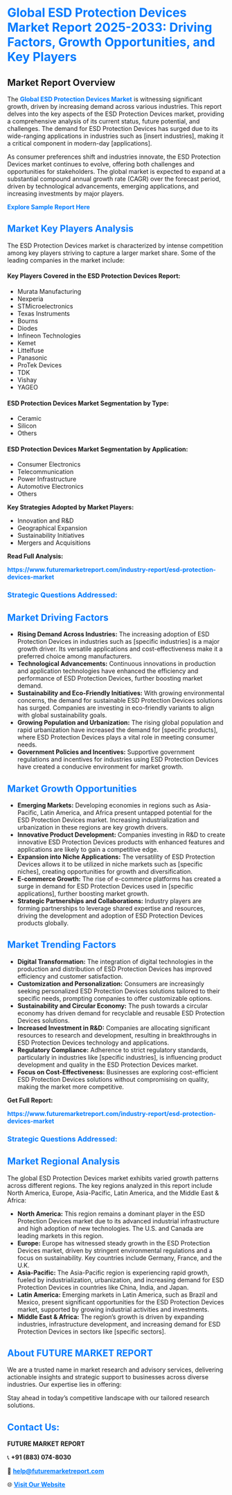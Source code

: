 <h1 style="color: #007BFF;">Global ESD Protection Devices Market Report 2025-2033: Driving Factors, Growth Opportunities, and Key Players</h1>

<section id="overview">
<h2>Market Report Overview</h2>
<p>The <a href="https://www.futuremarketreport.com/industry-report/esd-protection-devices-market" style="color: #007BFF; text-decoration: none;"><strong>Global ESD Protection Devices Market</strong></a> is witnessing significant growth, driven by increasing demand across various industries. This report delves into the key aspects of the ESD Protection Devices market, providing a comprehensive analysis of its current status, future potential, and challenges. The demand for ESD Protection Devices has surged due to its wide-ranging applications in industries such as [insert industries], making it a critical component in modern-day [applications].</p>
<p>As consumer preferences shift and industries innovate, the ESD Protection Devices market continues to evolve, offering both challenges and opportunities for stakeholders. The global market is expected to expand at a substantial compound annual growth rate (CAGR) over the forecast period, driven by technological advancements, emerging applications, and increasing investments by major players.</p>
</section>

<section id="overview">
<p><a href="https://www.futuremarketreport.com/request-sample/reportId=51321" style="color: #007BFF; text-decoration: none;"><strong>Explore Sample Report Here</strong></a></p>
</section>

<section id="key-players">
<h2 style="color: #007BFF;">Market Key Players Analysis</h2>
<p>The ESD Protection Devices market is characterized by intense competition among key players striving to capture a larger market share. Some of the leading companies in the market include:</p>
<h4>Key Players Covered in the ESD Protection Devices Report:</h4>
<ul><li>Murata Manufacturing</li><li>Nexperia</li><li>STMicroelectronics</li><li>Texas Instruments</li><li>Bourns</li><li>Diodes</li><li>Infineon Technologies</li><li>Kemet</li><li>Littelfuse</li><li>Panasonic</li><li>ProTek Devices</li><li>TDK</li><li>Vishay</li><li>YAGEO</li></ul>
<h4>ESD Protection Devices Market Segmentation by Type:</h4>
<ul><li>Ceramic</li><li>Silicon</li><li>Others</li></ul>

<h4>ESD Protection Devices Market Segmentation by Application:</h4>
<ul><li>Consumer Electronics</li><li>Telecommunication</li><li>Power Infrastructure</li><li>Automotive Electronics</li><li>Others</li></ul>
<p><strong>Key Strategies Adopted by Market Players:</strong></p>
<ul>
<li>Innovation and R&D</li>
<li>Geographical Expansion</li>
<li>Sustainability Initiatives</li>
<li>Mergers and Acquisitions</li>
</ul>
</section>

<section>
<p><strong>Read Full Analysis: </strong></p><a href="https://www.futuremarketreport.com/industry-report/esd-protection-devices-market" style="color: #007BFF; text-decoration: none;"><strong>https://www.futuremarketreport.com/industry-report/esd-protection-devices-market</strong></a>
<h3 style="color: #007BFF;">Strategic Questions Addressed:</h3>
</section>

<section id="driving-factors">
<h2 style="color: #007BFF;">Market Driving Factors</h2>
<ul>
<li><strong>Rising Demand Across Industries:</strong> The increasing adoption of ESD Protection Devices in industries such as [specific industries] is a major growth driver. Its versatile applications and cost-effectiveness make it a preferred choice among manufacturers.</li>
<li><strong>Technological Advancements:</strong> Continuous innovations in production and application technologies have enhanced the efficiency and performance of ESD Protection Devices, further boosting market demand.</li>
<li><strong>Sustainability and Eco-Friendly Initiatives:</strong> With growing environmental concerns, the demand for sustainable ESD Protection Devices solutions has surged. Companies are investing in eco-friendly variants to align with global sustainability goals.</li>
<li><strong>Growing Population and Urbanization:</strong> The rising global population and rapid urbanization have increased the demand for [specific products], where ESD Protection Devices plays a vital role in meeting consumer needs.</li>
<li><strong>Government Policies and Incentives:</strong> Supportive government regulations and incentives for industries using ESD Protection Devices have created a conducive environment for market growth.</li>
</ul>
</section>

<section id="growth-opportunities">
<h2 style="color: #007BFF;">Market Growth Opportunities</h2>
<ul>
<li><strong>Emerging Markets:</strong> Developing economies in regions such as Asia-Pacific, Latin America, and Africa present untapped potential for the ESD Protection Devices market. Increasing industrialization and urbanization in these regions are key growth drivers.</li>
<li><strong>Innovative Product Development:</strong> Companies investing in R&D to create innovative ESD Protection Devices products with enhanced features and applications are likely to gain a competitive edge.</li>
<li><strong>Expansion into Niche Applications:</strong> The versatility of ESD Protection Devices allows it to be utilized in niche markets such as [specific niches], creating opportunities for growth and diversification.</li>
<li><strong>E-commerce Growth:</strong> The rise of e-commerce platforms has created a surge in demand for ESD Protection Devices used in [specific applications], further boosting market growth.</li>
<li><strong>Strategic Partnerships and Collaborations:</strong> Industry players are forming partnerships to leverage shared expertise and resources, driving the development and adoption of ESD Protection Devices products globally.</li>
</ul>
</section>

<section id="trending-factors">
<h2 style="color: #007BFF;">Market Trending Factors</h2>
<ul>
<li><strong>Digital Transformation:</strong> The integration of digital technologies in the production and distribution of ESD Protection Devices has improved efficiency and customer satisfaction.</li>
<li><strong>Customization and Personalization:</strong> Consumers are increasingly seeking personalized ESD Protection Devices solutions tailored to their specific needs, prompting companies to offer customizable options.</li>
<li><strong>Sustainability and Circular Economy:</strong> The push towards a circular economy has driven demand for recyclable and reusable ESD Protection Devices solutions.</li>
<li><strong>Increased Investment in R&D:</strong> Companies are allocating significant resources to research and development, resulting in breakthroughs in ESD Protection Devices technology and applications.</li>
<li><strong>Regulatory Compliance:</strong> Adherence to strict regulatory standards, particularly in industries like [specific industries], is influencing product development and quality in the ESD Protection Devices market.</li>
<li><strong>Focus on Cost-Effectiveness:</strong> Businesses are exploring cost-efficient ESD Protection Devices solutions without compromising on quality, making the market more competitive.</li>
</ul>
</section>

<section>
<p><strong>Get Full Report: </strong></p><a href="https://www.futuremarketreport.com/industry-report/esd-protection-devices-market" style="color: #007BFF; text-decoration: none;"><strong>https://www.futuremarketreport.com/industry-report/esd-protection-devices-market</strong></a>
<h3 style="color: #007BFF;">Strategic Questions Addressed:</h3>
</section>


<section id="regional-analysis">
<h2 style="color: #007BFF;">Market Regional Analysis</h2>
<p>The global ESD Protection Devices market exhibits varied growth patterns across different regions. The key regions analyzed in this report include North America, Europe, Asia-Pacific, Latin America, and the Middle East & Africa:</p>
<ul>
<li><strong>North America:</strong> This region remains a dominant player in the ESD Protection Devices market due to its advanced industrial infrastructure and high adoption of new technologies. The U.S. and Canada are leading markets in this region.</li>
<li><strong>Europe:</strong> Europe has witnessed steady growth in the ESD Protection Devices market, driven by stringent environmental regulations and a focus on sustainability. Key countries include Germany, France, and the U.K.</li>
<li><strong>Asia-Pacific:</strong> The Asia-Pacific region is experiencing rapid growth, fueled by industrialization, urbanization, and increasing demand for ESD Protection Devices in countries like China, India, and Japan.</li>
<li><strong>Latin America:</strong> Emerging markets in Latin America, such as Brazil and Mexico, present significant opportunities for the ESD Protection Devices market, supported by growing industrial activities and investments.</li>
<li><strong>Middle East & Africa:</strong> The region’s growth is driven by expanding industries, infrastructure development, and increasing demand for ESD Protection Devices in sectors like [specific sectors].</li>
</ul>
</section>

<footer>
<h2 style="color: #007BFF;">About FUTURE MARKET REPORT</h2>
<p>We are a trusted name in market research and advisory services, delivering actionable insights and strategic support to businesses across diverse industries. Our expertise lies in offering:</p>

<p>Stay ahead in today’s competitive landscape with our tailored research solutions.</p>

<h2 style="color: #007BFF;">Contact Us:</h2>
<p><strong>FUTURE MARKET REPORT</strong></p>
<p>📞 <strong>+91 (883) 074-8030</strong></p>
<p>📧 <strong><a href="mailto:help@futuremarketreport.com" style="color: #007BFF;">help@futuremarketreport.com</a></strong></p>
<p>🌐 <strong><a href="https://www.futuremarketreport.com/" style="color: #007BFF;">Visit Our Website</a></strong></p>
</footer>